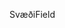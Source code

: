 <span data-ttu-id="47cea-101">Svæði</span><span class="sxs-lookup"><span data-stu-id="47cea-101">Field</span></span>
